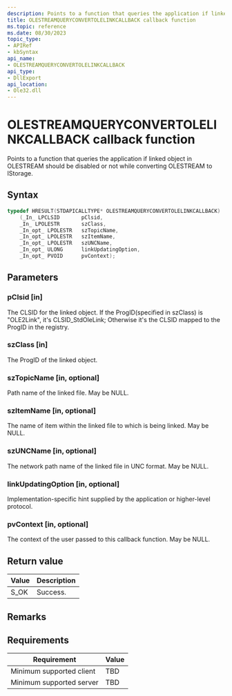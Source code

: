 ```yaml
---
description: Points to a function that queries the application if linked object in OLESTREAM should be disabled or not while converting OLESTREAM to IStorage.
title: OLESTREAMQUERYCONVERTOLELINKCALLBACK callback function
ms.topic: reference
ms.date: 08/30/2023
topic_type: 
- APIRef
- kbSyntax
api_name: 
- OLESTREAMQUERYCONVERTOLELINKCALLBACK
api_type: 
- DllExport
api_location: 
- Ole32.dll
---
```


# OLESTREAMQUERYCONVERTOLELINKCALLBACK callback function

Points to a function that queries the application if linked object in OLESTREAM should be disabled or not while converting OLESTREAM to IStorage.

## Syntax


```C++
typedef HRESULT(STDAPICALLTYPE* OLESTREAMQUERYCONVERTOLELINKCALLBACK)
    (_In_ LPCLSID       pClsid,
    _In_ LPOLESTR       szClass,
    _In_opt_ LPOLESTR   szTopicName,
    _In_opt_ LPOLESTR   szItemName,
    _In_opt_ LPOLESTR   szUNCName,
    _In_opt_ ULONG      linkUpdatingOption,
    _In_opt_ PVOID      pvContext);
```

## Parameters

### pClsid [in]

The CLSID for the linked object. If the ProgID(specified in szClass) is "OLE2Link", it's CLSID_StdOleLink; Otherwise it's the CLSID mapped to the ProgID in the registry.

### szClass [in]

The ProgID of the linked object.

### szTopicName [in, optional]

Path name of the linked file. May be NULL.

### szItemName [in, optional]

The name of item within the linked file to which is being linked. May be NULL.

### szUNCName [in, optional]

The network path name of the linked file in UNC format. May be NULL.

### linkUpdatingOption [in, optional]

Implementation-specific hint supplied by the application or higher-level protocol.

### pvContext [in, optional]

The context of the user passed to this callback function. May be NULL.


## Return value

| Value | Description |
|-------|-------------|
| S_OK | Success. |


## Remarks


## Requirements

| Requirement | Value |
|-----------------------------------|-------------------------------------------------------------------------------------------------------|
| Minimum supported client| TBD |
| Minimum supported server| TBD |





 
